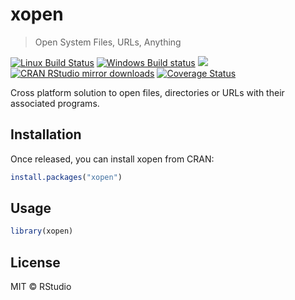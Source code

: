 
# xopen

> Open System Files, URLs, Anything

[![Linux Build Status](https://travis-ci.org/r-lib/xopen.svg?branch=master)](https://travis-ci.org/r-lib/xopen)
[![Windows Build status](https://ci.appveyor.com/api/projects/status/github/r-lib/xopen?svg=true)](https://ci.appveyor.com/project/gaborcsardi/xopen)
[![](http://www.r-pkg.org/badges/version/xopen)](http://www.r-pkg.org/pkg/xopen)
[![CRAN RStudio mirror downloads](http://cranlogs.r-pkg.org/badges/xopen)](http://www.r-pkg.org/pkg/xopen)
[![Coverage Status](https://img.shields.io/codecov/c/github/r-lib/xopen/master.svg)](https://codecov.io/github/r-lib/xopen?branch=master)

Cross platform solution to open files, directories or URLs with their
associated programs.

## Installation

Once released, you can install xopen from CRAN:

```r
install.packages("xopen")
```

## Usage

```r
library(xopen)
```

## License

MIT © RStudio
